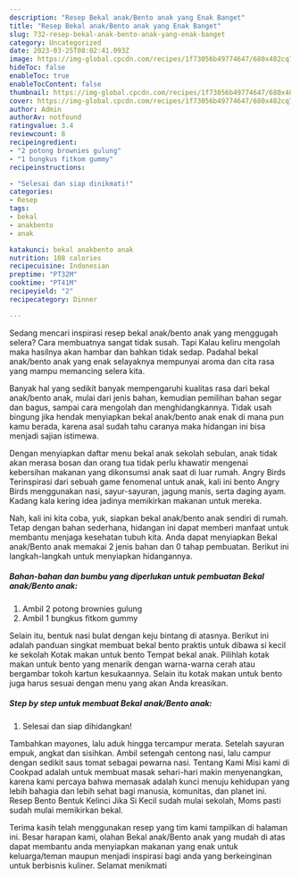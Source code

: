 ```yaml
---
description: "Resep Bekal anak/Bento anak yang Enak Banget"
title: "Resep Bekal anak/Bento anak yang Enak Banget"
slug: 732-resep-bekal-anak-bento-anak-yang-enak-banget
category: Uncategorized
date: 2023-03-25T08:02:41.093Z
image: https://img-global.cpcdn.com/recipes/1f73056b49774647/680x482cq70/bekal-anakbento-anak-foto-resep-utama.jpg
hideToc: false
enableToc: true
enableTocContent: false
thumbnail: https://img-global.cpcdn.com/recipes/1f73056b49774647/680x482cq70/bekal-anakbento-anak-foto-resep-utama.jpg
cover: https://img-global.cpcdn.com/recipes/1f73056b49774647/680x482cq70/bekal-anakbento-anak-foto-resep-utama.jpg
author: Admin
authorAv: notfound
ratingvalue: 3.4
reviewcount: 8
recipeingredient:
- "2 potong brownies gulung"
- "1 bungkus fitkom gummy"
recipeinstructions:

- "Selesai dan siap dinikmati!"
categories:
- Resep
tags:
- bekal
- anakbento
- anak

katakunci: bekal anakbento anak 
nutrition: 108 calories
recipecuisine: Indonesian
preptime: "PT32M"
cooktime: "PT41M"
recipeyield: "2"
recipecategory: Dinner

---
```



Sedang mencari inspirasi resep bekal anak/bento anak yang menggugah selera? Cara membuatnya sangat tidak susah. Tapi Kalau keliru mengolah maka hasilnya akan hambar dan bahkan tidak sedap. Padahal bekal anak/bento anak yang enak selayaknya mempunyai aroma dan cita rasa yang mampu memancing selera kita.


Banyak hal yang sedikit banyak mempengaruhi kualitas rasa dari bekal anak/bento anak, mulai dari jenis bahan, kemudian pemilihan bahan segar dan bagus, sampai cara mengolah dan menghidangkannya. Tidak usah bingung jika hendak menyiapkan bekal anak/bento anak enak di mana pun kamu berada, karena asal sudah tahu caranya maka hidangan ini bisa menjadi sajian istimewa.

Dengan menyiapkan daftar menu bekal anak sekolah sebulan, anak tidak akan merasa bosan dan orang tua tidak perlu khawatir mengenai kebersihan makanan yang dikonsumsi anak saat di luar rumah. Angry Birds Terinspirasi dari sebuah game fenomenal untuk anak, kali ini bento Angry Birds menggunakan nasi, sayur-sayuran, jagung manis, serta daging ayam. Kadang kala kering idea jadinya memikirkan makanan untuk mereka.


Nah, kali ini kita coba, yuk, siapkan bekal anak/bento anak sendiri di rumah. Tetap dengan bahan sederhana, hidangan ini dapat memberi manfaat untuk membantu menjaga kesehatan tubuh kita. Anda dapat menyiapkan Bekal anak/Bento anak memakai 2 jenis bahan dan 0 tahap pembuatan. Berikut ini langkah-langkah untuk menyiapkan hidangannya.

<!--inarticleads1-->

##### Bahan-bahan dan bumbu yang diperlukan untuk pembuatan Bekal anak/Bento anak:

1. Ambil 2 potong brownies gulung
1. Ambil 1 bungkus fitkom gummy


Selain itu, bentuk nasi bulat dengan keju bintang di atasnya. Berikut ini adalah panduan singkat membuat bekal bento praktis untuk dibawa si kecil ke sekolah Kotak makan untuk bento Tempat bekal anak. Pilihlah kotak makan untuk bento yang menarik dengan warna-warna cerah atau bergambar tokoh kartun kesukaannya. Selain itu kotak makan untuk bento juga harus sesuai dengan menu yang akan Anda kreasikan. 

<!--inarticleads2-->

##### Step by step untuk membuat Bekal anak/Bento anak:


1. Selesai dan siap dihidangkan!

Tambahkan mayones, lalu aduk hingga tercampur merata. Setelah sayuran empuk, angkat dan sisihkan. Ambil setengah centong nasi, lalu campur dengan sedikit saus tomat sebagai pewarna nasi. Tentang Kami Misi kami di Cookpad adalah untuk membuat masak sehari-hari makin menyenangkan, karena kami percaya bahwa memasak adalah kunci menuju kehidupan yang lebih bahagia dan lebih sehat bagi manusia, komunitas, dan planet ini. Resep Bento Bentuk Kelinci Jika Si Kecil sudah mulai sekolah, Moms pasti sudah mulai memikirkan bekal. 

Terima kasih telah menggunakan resep yang tim kami tampilkan di halaman ini. Besar harapan kami, olahan Bekal anak/Bento anak yang mudah di atas dapat membantu anda menyiapkan makanan yang enak untuk keluarga/teman maupun menjadi inspirasi bagi anda yang berkeinginan untuk berbisnis kuliner. Selamat menikmati

